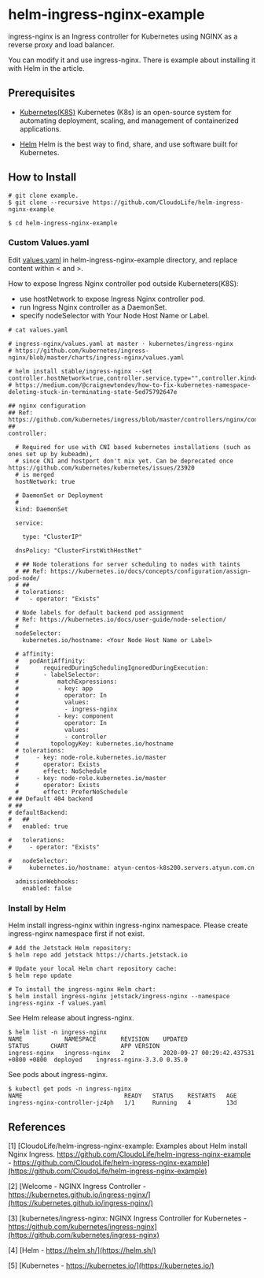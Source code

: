 # helm-ingress-nginx-example

ingress-nginx is an Ingress controller for Kubernetes using NGINX as a reverse proxy and load balancer.

You can modify it and use ingress-nginx. There is example about installing it with Helm in the article.

<!-- more -->

## Prerequisites

- [Kubernetes(K8S)](https://kubernetes.io/)
    Kubernetes (K8s) is an open-source system for automating deployment, scaling, and management of containerized applications.

- [Helm](https://helm.sh/)
    Helm is the best way to find, share, and use software built for Kubernetes.

## How to Install

```shell
# git clone example.
$ git clone --recursive https://github.com/CloudoLife/helm-ingress-nginx-example

$ cd helm-ingress-nginx-example
```

### Custom Values.yaml

Edit [values.yaml](./values.yaml) in helm-ingress-nginx-example directory, and replace content within < and >.

How to expose Ingress Nginx controller pod outside Kuberneters(K8S):
- use hostNetwork to expose Ingress Nginx controller pod.
- run Ingress Nginx controller as a DaemonSet.
- specify nodeSelector with Your Node Host Name or Label.

```shell
# cat values.yaml

# ingress-nginx/values.yaml at master · kubernetes/ingress-nginx
# https://github.com/kubernetes/ingress-nginx/blob/master/charts/ingress-nginx/values.yaml

# helm install stable/ingress-nginx --set controller.hostNetwork=true,controller.service.type="",controller.kind=DaemonSet
# https://medium.com/@craignewtondev/how-to-fix-kubernetes-namespace-deleting-stuck-in-terminating-state-5ed75792647e

## nginx configuration
## Ref: https://github.com/kubernetes/ingress/blob/master/controllers/nginx/configuration.md
##
controller:

  # Required for use with CNI based kubernetes installations (such as ones set up by kubeadm),
  # since CNI and hostport don't mix yet. Can be deprecated once https://github.com/kubernetes/kubernetes/issues/23920
  # is merged
  hostNetwork: true

  # DaemonSet or Deployment
  #
  kind: DaemonSet

  service:

    type: "ClusterIP"

  dnsPolicy: "ClusterFirstWithHostNet"

  # ## Node tolerations for server scheduling to nodes with taints
  # ## Ref: https://kubernetes.io/docs/concepts/configuration/assign-pod-node/
  # ##
  # tolerations:
  #   - operator: "Exists"

  # Node labels for default backend pod assignment
  # Ref: https://kubernetes.io/docs/user-guide/node-selection/
  #
  nodeSelector:
    kubernetes.io/hostname: <Your Node Host Name or Label> 

  # affinity:
  #   podAntiAffinity:
  #       requiredDuringSchedulingIgnoredDuringExecution:
  #       - labelSelector:
  #           matchExpressions:
  #           - key: app
  #             operator: In
  #             values:
  #             - ingress-nginx
  #           - key: component
  #             operator: In
  #             values:
  #             - controller
  #         topologyKey: kubernetes.io/hostname
  # tolerations:
  #     - key: node-role.kubernetes.io/master
  #       operator: Exists
  #       effect: NoSchedule
  #     - key: node-role.kubernetes.io/master
  #       operator: Exists
  #       effect: PreferNoSchedule
# ## Default 404 backend
# ##
# defaultBackend:
#   ##
#   enabled: true

#   tolerations:
#     - operator: "Exists"

#   nodeSelector:
#     kubernetes.io/hostname: atyun-centos-k8s200.servers.atyun.com.cn

  admissionWebhooks:
    enabled: false
```

### Install by Helm

Helm install ingress-nginx within ingress-nginx namespace. Please create ingress-nginx namespace first if not exist.

```shell
# Add the Jetstack Helm repository:
$ helm repo add jetstack https://charts.jetstack.io

# Update your local Helm chart repository cache:
$ helm repo update

# To install the ingress-nginx Helm chart:
$ helm install ingress-nginx jetstack/ingress-nginx --namespace ingress-nginx -f values.yaml
```

See Helm release about ingress-nginx.

```shell
$ helm list -n ingress-nginx
NAME         	NAMESPACE    	REVISION	UPDATED                               	STATUS  	CHART              	APP VERSION
ingress-nginx	ingress-nginx	2       	2020-09-27 00:29:42.437531 +0800 +0800	deployed	ingress-nginx-3.3.0	0.35.0
```

See pods about ingress-nginx.

```shell
$ kubectl get pods -n ingress-nginx
NAME                             READY   STATUS    RESTARTS   AGE
ingress-nginx-controller-jz4ph   1/1     Running   4          13d
```

## References
[1] [CloudoLife/helm-ingress-nginx-example: Examples about Helm install Nginx Ingress. https://github.com/CloudoLife/helm-ingress-nginx-example - https://github.com/CloudoLife/helm-ingress-nginx-example](https://github.com/CloudoLife/helm-ingress-nginx-example)

[2] [Welcome - NGINX Ingress Controller - https://kubernetes.github.io/ingress-nginx/](https://kubernetes.github.io/ingress-nginx/)

[3] [kubernetes/ingress-nginx: NGINX Ingress Controller for Kubernetes - https://github.com/kubernetes/ingress-nginx](https://github.com/kubernetes/ingress-nginx)

[4] [Helm - https://helm.sh/](https://helm.sh/)

[5] [Kubernetes - https://kubernetes.io/](https://kubernetes.io/)